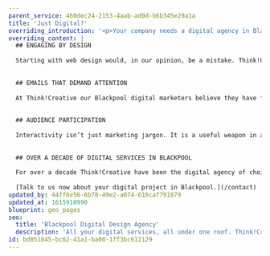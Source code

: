```yaml
---
parent_service: 460dec24-2153-4aab-ad0d-b6b345e29a1a
title: 'Just Digital?'
overriding_introduction: '<p>Your company needs a digital agency in Blackpool, but we believe that isn&rsquo;t where your search should end. You should also be looking for an agency that understands your company&rsquo;s business, branding, customer base, and deadlines. That is what Think!Creative has always prided itself on, seeing the big picture.</p>'
overriding_content: |
  ## ENGAGING BY DESIGN
  
  Starting with web design would, in our opinion, be a mistake. Think!Creative’s Blackpool web development consultants will help gather a wider knowledge of the overall strategy, understanding your audience, customer journey and measuring success. So we can create a user experience your customers love, value, and return to.
  
  
  ## EMAILS THAT DEMAND ATTENTION
  
  At Think!Creative our Blackpool digital marketers believe they have found the holy grail for email marketing: how to spread your exciting new message without getting stopped by filters, so your messages get opened, and get results. How do we do this? By combining science and art to ensure right message, right channel at the right time happens every time.
  
  
  ## AUDIENCE PARTICIPATION
  
  Interactivity isn’t just marketing jargon. It is a useful weapon in a digital agency’s arsenal. Keeping an audience engaged by getting a user to perform an action or actions so they feel like part of the process keeps the user more invested in your digital message or product – increasing the chance of return visits or business.
  
  
  ## OVER A DECADE OF DIGITAL SERVICES IN BLACKPOOL
  
  For over a decade Think!Creative have been the digital agency of choice for local businesses to globally recognised brands like BAE Systems, Utiligroup, and BP. They keep coming back to us because of the wealth of experience we have in our Blackpool digital team. [Don’t believe us? Check our work out here.](/work)
  
  [Talk to us now about your digital project in Blackpool.](/contact)
updated_by: 44ff6e56-6b78-49e2-a074-616caf791879
updated_at: 1615910990
blueprint: geo_pages
seo:
  title: 'Blackpool Digital Design Agency'
  description: 'All your digital services, all under one roof. Think!Creative is Blackpool’s digital marketing specialist. Talk to us about your project now on 01253 297900.'
id: bd051845-bc62-41a1-ba00-1ff3bc612129
---
```

